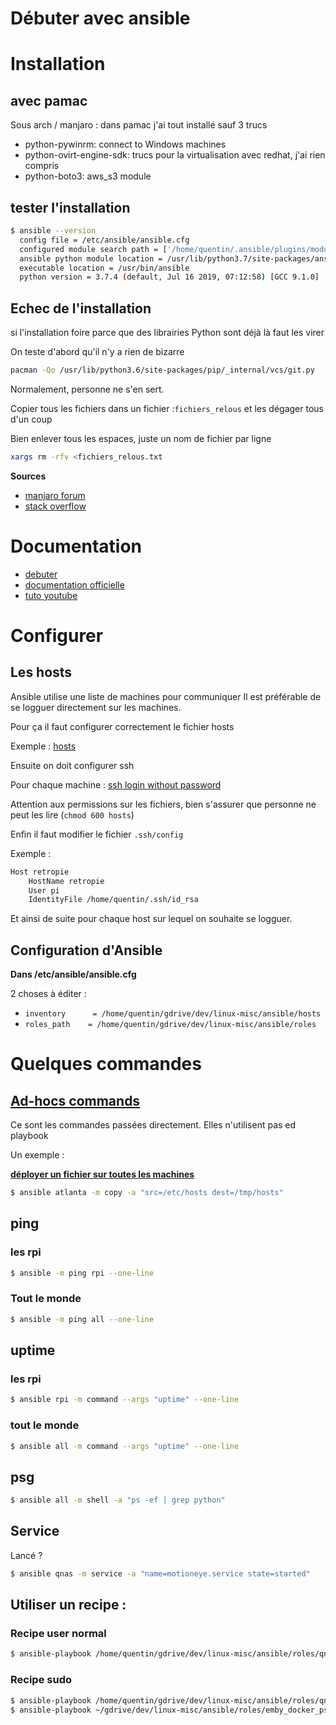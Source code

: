 # Débuter avec ansible

# Installation

## avec pamac

Sous arch / manjaro : dans pamac j'ai tout installé sauf 3 trucs

* python-pywinrm: connect to Windows machines
* python-ovirt-engine-sdk: trucs pour la virtualisation avec redhat, j'ai rien compris
* python-boto3: aws_s3 module

## tester l'installation

~~~sh
$ ansible --version
  config file = /etc/ansible/ansible.cfg
  configured module search path = ['/home/quentin/.ansible/plugins/modules', '/usr/share/ansible/plugins/modules']
  ansible python module location = /usr/lib/python3.7/site-packages/ansible
  executable location = /usr/bin/ansible
  python version = 3.7.4 (default, Jul 16 2019, 07:12:58) [GCC 9.1.0]
~~~

## Echec de l'installation

si l'installation foire parce que des librairies Python sont déjà là faut les virer

On teste d'abord qu'il n'y a rien de bizarre

~~~bash
pacman -Qo /usr/lib/python3.6/site-packages/pip/_internal/vcs/git.py
~~~

Normalement, personne ne s'en sert.

Copier tous les fichiers dans un fichier :`fichiers_relous` et les dégager tous d'un coup

Bien enlever tous les espaces, juste un nom de fichier par ligne

~~~bash
xargs rm -rfv <fichiers_relous.txt
~~~

**Sources**

* [manjaro forum](https://forum.manjaro.org/t/failed-to-commit-transaction-due-to-python-conflict/49818)
* [stack overflow](https://stackoverflow.com/a/21301892)

# Documentation

* [debuter](https://linuxfr.org/users/skhaen/journaux/deploiement-et-automatisation-avec-ansible-partie-1)
* [documentation officielle](https://docs.ansible.com/)
* [tuto youtube](https://www.youtube.com/playlist?list=PLFiccIuLB0OiWh7cbryhCaGPoqjQ62NpU)


# Configurer

## Les hosts

Ansible utilise une liste de machines pour communiquer
Il est préférable de se logguer directement sur les machines.

Pour ça il faut configurer correctement le fichier hosts

Exemple : [hosts](hosts)

Ensuite on doit configurer ssh

Pour chaque machine : [ssh login without password](http://www.linuxproblem.org/art_9.html)

Attention aux permissions sur les fichiers, bien s'assurer que personne ne peut les lire (`chmod 600 hosts`)

Enfin il faut modifier le fichier `.ssh/config`

Exemple :

~~~sh
Host retropie
	HostName retropie
	User pi
	IdentityFile /home/quentin/.ssh/id_rsa
~~~

Et ainsi de suite pour chaque host sur lequel on souhaite se logguer.


## Configuration d'Ansible

**Dans /etc/ansible/ansible.cfg**

2 choses à éditer :

* `inventory      = /home/quentin/gdrive/dev/linux-misc/ansible/hosts`
* `roles_path    = /home/quentin/gdrive/dev/linux-misc/ansible/roles`

# Quelques commandes


## [Ad-hocs commands](https://docs.ansible.com/ansible/latest/user_guide/intro_adhoc.html#intro-adhoc)

Ce sont les commandes passées directement. Elles n'utilisent pas ed playbook

Un exemple :

**[déployer un fichier sur toutes les machines](https://docs.ansible.com/ansible/latest/user_guide/intro_adhoc.html#file-transfer)**

~~~sh
$ ansible atlanta -m copy -a "src=/etc/hosts dest=/tmp/hosts"
~~~

## ping

### les rpi
~~~sh
$ ansible -m ping rpi --one-line
~~~

### Tout le monde
~~~sh
$ ansible -m ping all --one-line
~~~

## uptime

### les rpi
~~~sh
$ ansible rpi -m command --args "uptime" --one-line
~~~

### tout le monde
~~~sh
$ ansible all -m command --args "uptime" --one-line
~~~

## psg
~~~sh
$ ansible all -m shell -a "ps -ef | grep python"
~~~

## Service

Lancé ?

~~~sh
$ ansible qnas -m service -a "name=motioneye.service state=started"
~~~


## Utiliser un recipe :

### Recipe user normal
~~~sh
$ ansible-playbook /home/quentin/gdrive/dev/linux-misc/ansible/roles/qnas_motion.yml
~~~

### Recipe sudo
~~~sh
$ ansible-playbook /home/quentin/gdrive/dev/linux-misc/ansible/roles/qnas_motion.yml --ask-become-pass
$ ansible-playbook ~/gdrive/dev/linux-misc/ansible/roles/emby_docker_ps.yml --ask-become-pass
~~~
